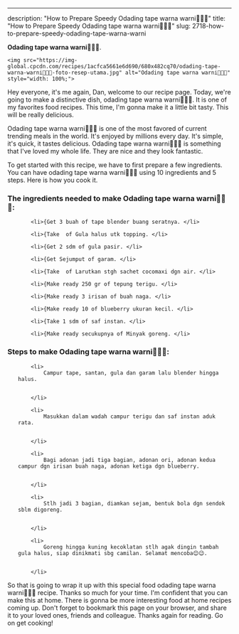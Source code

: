 ---
description: "How to Prepare Speedy Odading tape warna warni🍋🍒🍇"
title: "How to Prepare Speedy Odading tape warna warni🍋🍒🍇"
slug: 2718-how-to-prepare-speedy-odading-tape-warna-warni

<p>
	<strong>Odading tape warna warni🍋🍒🍇</strong>. 
	
</p>
<p>
	
	<img src="https://img-global.cpcdn.com/recipes/1acfca5661e6d690/680x482cq70/odading-tape-warna-warni🍋🍒🍇-foto-resep-utama.jpg" alt="Odading tape warna warni🍋🍒🍇" style="width: 100%;">
	
	
</p>
<p>
	Hey everyone, it's me again, Dan, welcome to our recipe page. Today, we're going to make a distinctive dish, odading tape warna warni🍋🍒🍇. It is one of my favorites food recipes. This time, I'm gonna make it a little bit tasty. This will be really delicious.
</p>
	
<p>
	Odading tape warna warni🍋🍒🍇 is one of the most favored of current trending meals in the world. It's enjoyed by millions every day. It's simple, it's quick, it tastes delicious. Odading tape warna warni🍋🍒🍇 is something that I've loved my whole life. They are nice and they look fantastic.
</p>
<p>
	
</p>

<p>
To get started with this recipe, we have to first prepare a few ingredients. You can have odading tape warna warni🍋🍒🍇 using 10 ingredients and 5 steps. Here is how you cook it.
</p>

<h3>The ingredients needed to make Odading tape warna warni🍋🍒🍇:</h3>

<ol>
	
		<li>{Get 3 buah of tape blender buang seratnya. </li>
	
		<li>{Take  of Gula halus utk topping. </li>
	
		<li>{Get 2 sdm of gula pasir. </li>
	
		<li>{Get Sejumput of garam. </li>
	
		<li>{Take  of Larutkan stgh sachet cocomaxi dgn air. </li>
	
		<li>{Make ready 250 gr of tepung terigu. </li>
	
		<li>{Make ready 3 irisan of buah naga. </li>
	
		<li>{Make ready 10 of blueberry ukuran kecil. </li>
	
		<li>{Take 1 sdm of saf instan. </li>
	
		<li>{Make ready secukupnya of Minyak goreng. </li>
	
</ol>
<p>
	
</p>

<h3>Steps to make Odading tape warna warni🍋🍒🍇:</h3>

<ol>
	
		<li>
			Campur tape, santan, gula dan garam lalu blender hingga halus.
			
			
		</li>
	
		<li>
			Masukkan dalam wadah campur terigu dan saf instan aduk rata.
			
			
		</li>
	
		<li>
			Bagi adonan jadi tiga bagian, adonan ori, adonan kedua campur dgn irisan buah naga, adonan ketiga dgn blueberry.
			
			
		</li>
	
		<li>
			Stlh jadi 3 bagian, diamkan sejam, bentuk bola dgn sendok sblm digoreng.
			
			
		</li>
	
		<li>
			Goreng hingga kuning kecoklatan stlh agak dingin tambah gula halus, siap dinikmati sbg camilan. Selamat mencoba😊😉.
			
			
		</li>
	
</ol>

<p>
	
</p>

<p>
	So that is going to wrap it up with this special food odading tape warna warni🍋🍒🍇 recipe. Thanks so much for your time. I'm confident that you can make this at home. There is gonna be more interesting food at home recipes coming up. Don't forget to bookmark this page on your browser, and share it to your loved ones, friends and colleague. Thanks again for reading. Go on get cooking!
</p>
